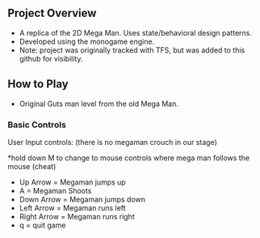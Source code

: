 ﻿## Project Overview

- A replica of the 2D Mega Man. Uses state/behavioral design patterns.
- Developed using the monogame engine.
- Note: project was originally tracked with TFS, but was added to this github for visibility.

## How to Play

- Original Guts man level from the old Mega Man. 

### Basic Controls

User Input controls: (there is no megaman crouch in our stage)

*hold down M to change to mouse controls where mega man follows the mouse (cheat)

- Up Arrow = Megaman jumps up
- A = Megaman Shoots
- Down Arrow = Megaman jumps down
- Left Arrow = Megaman runs left
- Right Arrow = Megaman runs right
- q = quit game


